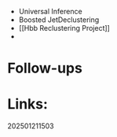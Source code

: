 
- Universal Inference 
- Boosted JetDeclustering
- [[Hbb Reclustering Project]]
- 

# Follow-ups


# Links: 



202501211503
